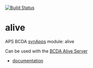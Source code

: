 [![Build Status](https://travis-ci.org/epics-modules/alive.svg?branch=master)](https://travis-ci.org/epics-modules/alive)

# alive
APS BCDA [synApps](http://www.aps.anl.gov/bcda/synApps) module: alive

Can be used with the [BCDA Alive Server](https://github.com/epics-alive-server/alived)


* [documentation](https://github.com/epics-modules/alive/blob/master/documentation/README.md)

